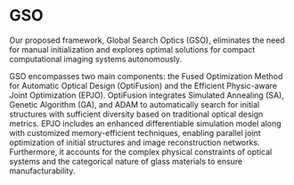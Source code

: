 # GSO
Our proposed framework, Global Search Optics (GSO), eliminates the need for manual initialization and explores optimal solutions for compact computational imaging systems autonomously.

GSO encompasses two main components: the Fused Optimization Method for Automatic Optical Design (OptiFusion) and the Efficient Physic-aware Joint Optimization (EPJO). 
OptiFusion integrates Simulated Annealing (SA), Genetic Algorithm (GA), and ADAM to automatically search for initial structures with sufficient diversity based on traditional optical design metrics. 
EPJO includes an enhanced differentiable simulation model along with customized memory-efficient techniques, enabling parallel joint optimization of initial structures and image reconstruction networks. 
Furthermore, it accounts for the complex physical constraints of optical systems and the categorical nature of glass materials to ensure manufacturability.

